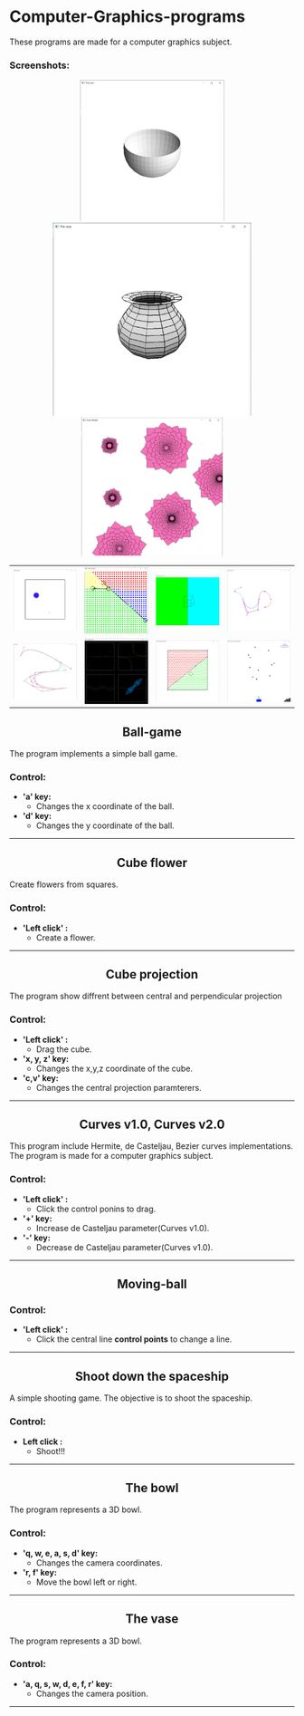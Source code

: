 # Computer-Graphics-programs
These programs are made for a computer graphics subject.

### Screenshots:
<p align="center">
  <img src="/The%20bowl/Screenshot.jpg" width="255">
  <img src="/The%20vase/Screenshot.jpg" width="350">
  <img src="/Cube%20flower/Screenshot.jpg" width="250">
</p>  
<table>
  <tr>
      <td><img src="/Ball%20game/Screenshot.jpg" width="200"</td>
      <td><img src="/The%20four%20balls/Screenshot.jpg" width="200"></td>
      <td><img src="/Cube%20projection/Screenshot.jpg" width="200"></td>
      <td><img src="/Curves%20v2.0/Screenshot.jpg" width="200"></td>
  </tr>
  <tr>
      <td><img src="/Curves%20v1.0/Screenshot.jpg" width="200"</td>
      <td><img src="/Functions%20graph/Screenshot.jpg" width="200"></td>
      <td><img src="/Moving-ball/Screenshot.jpg" width="200"></td>
      <td><img src="/Shoot%20down%20the%20spaceship/Screenshot.jpg" width="200"></td>
  </tr>
</table>

<h2 align="center"> Ball-game </h2>

The program implements a simple ball game.
### Control:
* **'a' key:**
  * Changes the x coordinate of the ball.
* **'d' key:**
  * Changes the y coordinate of the ball.
---

<h2 align="center">Cube flower</h2>

Create flowers from squares. 
### Control:
* **'Left click' :**
  * Create a flower.
---

<h2 align="center">Cube projection</h2>

The program show diffrent between central and perpendicular projection
### Control:
* **'Left click' :**
  * Drag the cube.
* **'x, y, z' key:**
  * Changes the x,y,z coordinate of the cube.
* **'c,v' key:**
  * Changes the central projection paramterers.
---

<h2 align="center">Curves v1.0, Curves v2.0</h2>

This program include Hermite, de Casteljau, Bezier curves implementations. 
The program is made for a computer graphics subject.
### Control:
* **'Left click' :**
  * Click the control ponins to drag.
* **'+' key:**
  * Increase de Casteljau parameter(Curves v1.0).
* **'-' key:**
  * Decrease de Casteljau parameter(Curves v1.0).
---

<h2 align="center">Moving-ball</h2>

### Control:
* **'Left click' :**
  * Click the central line **control points** to change a line.
---

<h2 align="center">Shoot down the spaceship</h2>

A simple shooting game. The objective is to shoot the spaceship.
### Control:
* **Left click :**
  * Shoot!!!
---

<h2 align="center">The bowl</h2>

The program represents a 3D bowl.
### Control:
* **'q, w, e, a, s, d' key:**
  * Changes the camera coordinates.
* **'r, f' key:**
  * Move the bowl left or right.
---

<h2 align="center">The vase</h2>

The program represents a 3D bowl.
### Control:
* **'a, q, s, w, d, e, f, r' key:**
  * Changes the camera position.
---
